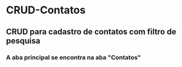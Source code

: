 # CRUD-Contatos
## CRUD para cadastro de contatos com filtro de pesquisa
### A aba principal se encontra na aba "Contatos"
